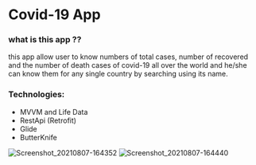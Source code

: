 # Covid-19 App
### what is this app ??
this app allow user to know numbers of total cases, number of recovered and the number of death cases  of covid-19
all over the world and he/she can know them for any single country by searching using its name.

### Technologies:
- MVVM and Life Data
- RestApi (Retrofit)
- Glide
- ButterKnife


![Screenshot_20210807-164352](https://user-images.githubusercontent.com/62244215/128614972-1fedaceb-90fd-4b54-88c7-64c6f0f0fe83.png)
![Screenshot_20210807-164440](https://user-images.githubusercontent.com/62244215/128614987-f1706c45-d91f-4f19-a513-e13b14fe0754.png)

